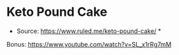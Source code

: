 # Keto Pound Cake
* Source: https://www.ruled.me/keto-pound-cake/ *

Bonus: https://www.youtube.com/watch?v=SL_x1rRg7mM
